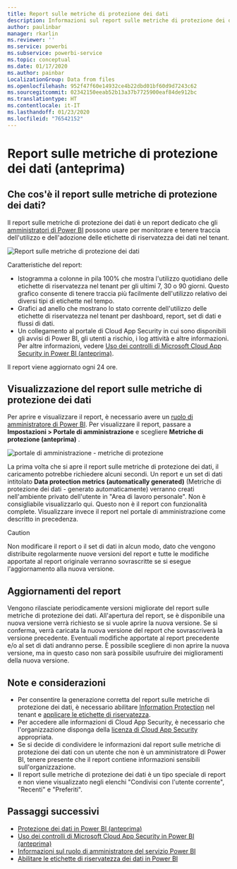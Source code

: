 ```yaml
---
title: Report sulle metriche di protezione dei dati
description: Informazioni sul report sulle metriche di protezione dei dati
author: paulinbar
manager: rkarlin
ms.reviewer: ''
ms.service: powerbi
ms.subservice: powerbi-service
ms.topic: conceptual
ms.date: 01/17/2020
ms.author: painbar
LocalizationGroup: Data from files
ms.openlocfilehash: 952f47f60e14932ce4b22dbd01bf60d9d7243c62
ms.sourcegitcommit: 02342150eeab52b13a37b7725900eaf84de912bc
ms.translationtype: HT
ms.contentlocale: it-IT
ms.lasthandoff: 01/23/2020
ms.locfileid: "76542152"
---
```

# <a name="data-protection-metrics-report-preview"></a>Report sulle metriche di protezione dei dati (anteprima)

## <a name="what-is-the-data-protection-metrics-report"></a>Che cos'è il report sulle metriche di protezione dei dati?
Il report sulle metriche di protezione dei dati è un report dedicato che gli [amministratori di Power BI](../service-admin-role.md) possono usare per monitorare e tenere traccia dell'utilizzo e dell'adozione delle etichette di riservatezza dei dati nel tenant.

![Report sulle metriche di protezione dei dati](./media/service-security-data-protection-metrics-report/protection-metrics-seven-days-1.png)
 
Caratteristiche del report:
* Istogramma a colonne in pila 100% che mostra l'utilizzo quotidiano delle etichette di riservatezza nel tenant per gli ultimi 7, 30 o 90 giorni. Questo grafico consente di tenere traccia più facilmente dell'utilizzo relativo dei diversi tipi di etichette nel tempo.
* Grafici ad anello che mostrano lo stato corrente dell'utilizzo delle etichette di riservatezza nel tenant per dashboard, report, set di dati e flussi di dati.
* Un collegamento al portale di Cloud App Security in cui sono disponibili gli avvisi di Power BI, gli utenti a rischio, i log attività e altre informazioni. Per altre informazioni, vedere [Uso dei controlli di Microsoft Cloud App Security in Power BI (anteprima)](./service-security-using-microsoft-cloud-app-security-controls.md).

Il report viene aggiornato ogni 24 ore.

## <a name="viewing-the-data-protection-metrics-report"></a>Visualizzazione del report sulle metriche di protezione dei dati

Per aprire e visualizzare il report, è necessario avere un [ruolo di amministratore di Power BI](../service-admin-role.md).
Per visualizzare il report, passare a **Impostazioni > Portale di amministrazione** e scegliere **Metriche di protezione (anteprima)** .

![portale di amministrazione - metriche di protezione](./media/service-security-data-protection-metrics-report/protection-metrics-admin-portal.png)
 
 
La prima volta che si apre il report sulle metriche di protezione dei dati, il caricamento potrebbe richiedere alcuni secondi. Un report e un set di dati intitolato **Data protection metrics (automatically generated)** (Metriche di protezione dei dati - generato automaticamente) verranno creati nell'ambiente privato dell'utente in "Area di lavoro personale". Non è consigliabile visualizzarlo qui. Questo non è il report con funzionalità complete. Visualizzare invece il report nel portale di amministrazione come descritto in precedenza.

> [!CAUTION]
> Non modificare il report o il set di dati in alcun modo, dato che vengono distribuite regolarmente nuove versioni del report e tutte le modifiche apportate al report originale verranno sovrascritte se si esegue l'aggiornamento alla nuova versione.

## <a name="report-updates"></a>Aggiornamenti del report

Vengono rilasciate periodicamente versioni migliorate del report sulle metriche di protezione dei dati. All'apertura del report, se è disponibile una nuova versione verrà richiesto se si vuole aprire la nuova versione. Se si conferma, verrà caricata la nuova versione del report che sovrascriverà la versione precedente. Eventuali modifiche apportate al report precedente e/o al set di dati andranno perse. È possibile scegliere di non aprire la nuova versione, ma in questo caso non sarà possibile usufruire dei miglioramenti della nuova versione. 
## <a name="notes-and-considerations"></a>Note e considerazioni
* Per consentire la generazione corretta del report sulle metriche di protezione dei dati, è necessario abilitare [Information Protection](./service-security-enable-data-sensitivity-labels.md) nel tenant e [applicare le etichette di riservatezza](../designer/service-security-apply-data-sensitivity-labels.md). 
* Per accedere alle informazioni di Cloud App Security, è necessario che l'organizzazione disponga della [licenza di Cloud App Security](https://docs.microsoft.com/power-bi/admin/service-security-using-microsoft-cloud-app-security-controls#microsoft-cloud-app-security-licensing) appropriata.
* Se si decide di condividere le informazioni dal report sulle metriche di protezione dei dati con un utente che non è un amministratore di Power BI, tenere presente che il report contiene informazioni sensibili sull'organizzazione.
* Il report sulle metriche di protezione dei dati è un tipo speciale di report e non viene visualizzato negli elenchi "Condivisi con l'utente corrente", "Recenti" e "Preferiti".
## <a name="next-steps"></a>Passaggi successivi
* [Protezione dei dati in Power BI (anteprima)](./service-security-data-protection-overview.md)
* [Uso dei controlli di Microsoft Cloud App Security in Power BI (anteprima)](./service-security-using-microsoft-cloud-app-security-controls.md)
* [Informazioni sul ruolo di amministratore del servizio Power BI](../service-admin-role.md)
* [Abilitare le etichette di riservatezza dei dati in Power BI](./service-security-enable-data-sensitivity-labels.md)
